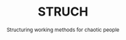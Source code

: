 <div align="center">
  <h1>STRUCH</h1>
  <sub>Structuring working methods for chaotic people</sub>
</div>
